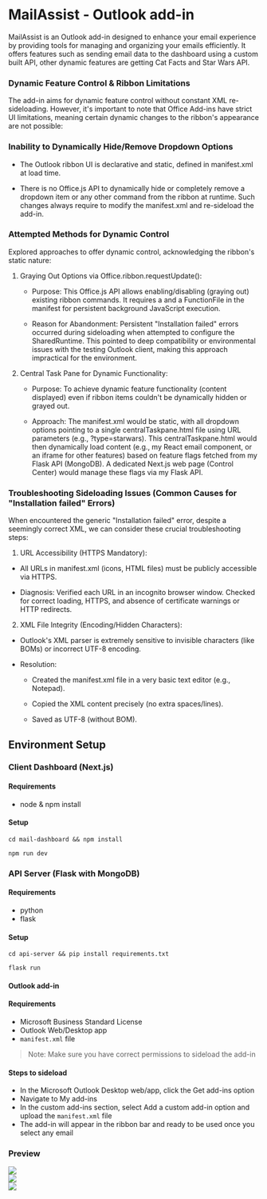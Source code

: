 # MailAssist - Outlook add-in

MailAssist is an Outlook add-in designed to enhance your email experience by providing tools for managing and organizing your emails efficiently. It offers features such as sending email data to the dashboard using a custom built API, other dynamic features are getting Cat Facts and Star Wars API.

### Dynamic Feature Control & Ribbon Limitations

The add-in aims for dynamic feature control without constant XML re-sideloading. However, it's important to note that Office Add-ins have strict UI limitations, meaning certain dynamic changes to the ribbon's appearance are not possible:

### Inability to Dynamically Hide/Remove Dropdown Options

- The Outlook ribbon UI is declarative and static, defined in manifest.xml at load time.

- There is no Office.js API to dynamically hide or completely remove a dropdown item or any other command from the ribbon at runtime. Such changes always require to modify the manifest.xml and re-sideload the add-in.

### Attempted Methods for Dynamic Control

Explored approaches to offer dynamic control, acknowledging the ribbon's static nature:

1. Graying Out Options via Office.ribbon.requestUpdate():

   - Purpose: This Office.js API allows enabling/disabling (graying out) existing ribbon commands. It requires a <SharedRuntime> and a FunctionFile in the manifest for persistent background JavaScript execution.

   - Reason for Abandonment: Persistent "Installation failed" errors occurred during sideloading when attempted to configure the SharedRuntime. This pointed to deep compatibility or environmental issues with the testing Outlook client, making this approach impractical for the environment.

2. Central Task Pane for Dynamic Functionality:

   - Purpose: To achieve dynamic feature functionality (content displayed) even if ribbon items couldn't be dynamically hidden or grayed out.

   - Approach: The manifest.xml would be static, with all dropdown options pointing to a single centralTaskpane.html file using URL parameters (e.g., ?type=starwars). This centralTaskpane.html would then dynamically load content (e.g., my React email component, or an iframe for other features) based on feature flags fetched from my Flask API (MongoDB). A dedicated Next.js web page (Control Center) would manage these flags via my Flask API.

### Troubleshooting Sideloading Issues (Common Causes for "Installation failed" Errors)

When encountered the generic "Installation failed" error, despite a seemingly correct XML, we can consider these crucial troubleshooting steps:

1. URL Accessibility (HTTPS Mandatory):

- All URLs in manifest.xml (icons, HTML files) must be publicly accessible via HTTPS.

- Diagnosis: Verified each URL in an incognito browser window. Checked for correct loading, HTTPS, and absence of certificate warnings or HTTP redirects.

2. XML File Integrity (Encoding/Hidden Characters):

- Outlook's XML parser is extremely sensitive to invisible characters (like BOMs) or incorrect UTF-8 encoding.

- Resolution:

  - Created the manifest.xml file in a very basic text editor (e.g., Notepad).

  - Copied the XML content precisely (no extra spaces/lines).

  - Saved as UTF-8 (without BOM).

## Environment Setup

### Client Dashboard (Next.js)

#### Requirements

- node & npm install

#### Setup

```
cd mail-dashboard && npm install
```

```
npm run dev
```

### API Server (Flask with MongoDB)

#### Requirements

- python
- flask

#### Setup

```
cd api-server && pip install requirements.txt
```

```
flask run
```

#### Outlook add-in

#### Requirements

- Microsoft Business Standard License
- Outlook Web/Desktop app
- `manifest.xml` file

> Note: Make sure you have correct permissions to sideload the add-in

#### Steps to sideload

- In the Microsoft Outlook Desktop web/app, click the Get add-ins option
- Navigate to My add-ins
- In the custom add-ins section, select Add a custom add-in option and upload the `manifest.xml` file
- The add-in will appear in the ribbon bar and ready to be used once you select any email

### Preview

<img src="https://github.com/shvam0000/MailAssist/blob/main/readme-assets/Screenshot%202025-06-14%20at%203.21.20%E2%80%AFAM.png?raw=true" />

<br />

<img src="https://github.com/shvam0000/MailAssist/blob/main/readme-assets/Screenshot%202025-06-14%20at%203.23.38%E2%80%AFAM.png?raw=true" />

<br />

<img src="https://github.com/shvam0000/MailAssist/blob/main/readme-assets/Screenshot%202025-06-14%20at%203.25.42%E2%80%AFAM.png?raw=true" />
